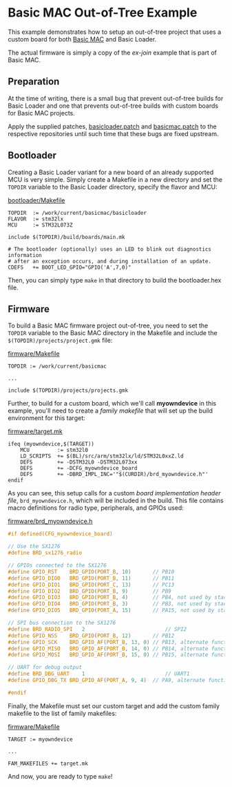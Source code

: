 # Basic MAC Out-of-Tree Example

This example demonstrates how to setup an out-of-tree project that uses a
custom board for both [Basic MAC](https://github.com/lorabasics/basicmac) and
Basic Loader.

The actual firmware is simply a copy of the *ex-join* example that is part of
Basic MAC.

## Preparation

At the time of writing, there is a small bug that prevent out-of-tree builds
for Basic Loader and one that prevents out-of-tree builds with custom boards
for Basic MAC projects. 

Apply the supplied patches,
[basicloader.patch](https://github.com/mkuyper/oot-example/blob/master/basicloader.patch)
and
[basicmac.patch](https://github.com/mkuyper/oot-example/blob/master/basicmac.patch)
to the respective repositories until such time that these bugs are fixed
upstream.

## Bootloader

Creating a Basic Loader variant for a new board of an already supported MCU is
very simple. Simply create a Makefile in a new directory and set the `TOPDIR`
variable to the Basic Loader directory, specify the flavor and MCU:

[bootloader/Makefile](https://github.com/mkuyper/oot-example/blob/master/bootloader/Makefile)
```make
TOPDIR  := /work/current/basicmac/basicloader
FLAVOR  := stm32lx
MCU     := STM32L073Z

include $(TOPDIR)/build/boards/main.mk

# The bootloader (optionally) uses an LED to blink out diagnostics information
# after an exception occurs, and during installation of an update.
CDEFS   += BOOT_LED_GPIO="GPIO('A',7,0)"
```

Then, you can simply type `make` in that directory to build the
bootloader.hex file.

## Firmware

To build a Basic MAC firmware project out-of-tree, you need to set the `TOPDIR`
variable to the Basic MAC directory in the Makefile and include the
`$(TOPDIR)/projects/project.gmk` file:

[firmware/Makefile](https://github.com/mkuyper/oot-example/blob/master/firmware/Makefile)
```make
TOPDIR := /work/current/basicmac

...

include $(TOPDIR)/projects/projects.gmk
```

Further, to build for a custom board, which we'll call **myowndevice** in this
example, you'll need to create a *family makefile* that will set up the build
environment for this target:

[firmware/target.mk](https://github.com/mkuyper/oot-example/blob/master/firmware/target.mk)
```make
ifeq (myowndevice,$(TARGET))
    MCU         := stm32l0
    LD_SCRIPTS  += $(BL)/src/arm/stm32lx/ld/STM32L0xxZ.ld
    DEFS        += -DSTM32L0 -DSTM32L073xx
    DEFS        += -DCFG_myowndevice_board
    DEFS        += -DBRD_IMPL_INC='"$(CURDIR)/brd_myowndevice.h"'
endif
```

As you can see, this setup calls for a custom *board implementation header
file*, `brd_myowndevice.h`, which will be included in the build. This file
contains macro definitions for radio type, peripherals, and GPIOs used:

[firmware/brd_myowndevice.h](https://github.com/mkuyper/oot-example/blob/master/firmware/brd_myowndevice.h)
```c
#if defined(CFG_myowndevice_board)

// Use the SX1276
#define BRD_sx1276_radio

// GPIOs connected to the SX1276
#define GPIO_RST	BRD_GPIO(PORT_B, 10)       // PB10
#define GPIO_DIO0	BRD_GPIO(PORT_B, 11)       // PB11
#define GPIO_DIO1	BRD_GPIO(PORT_C, 13)       // PC13
#define GPIO_DIO2	BRD_GPIO(PORT_B, 9)        // PB9
#define GPIO_DIO3	BRD_GPIO(PORT_B, 4)        // PB4, not used by stack
#define GPIO_DIO4	BRD_GPIO(PORT_B, 3)        // PB3, not used by stack
#define GPIO_DIO5	BRD_GPIO(PORT_A, 15)       // PA15, not used by stack

// SPI bus connection to the SX1276
#define BRD_RADIO_SPI	2                          // SPI2
#define GPIO_NSS	BRD_GPIO(PORT_B, 12)       // PB12
#define GPIO_SCK	BRD_GPIO_AF(PORT_B, 13, 0) // PB13, alternate function 0
#define GPIO_MISO	BRD_GPIO_AF(PORT_B, 14, 0) // PB14, alternate function 0
#define GPIO_MOSI	BRD_GPIO_AF(PORT_B, 15, 0) // PB15, alternate function 0

// UART for debug output
#define BRD_DBG_UART	1                          // UART1
#define GPIO_DBG_TX	BRD_GPIO_AF(PORT_A, 9, 4)  // PA9, alternate function 4

#endif
```

Finally, the Makefile must set our custom target and add the custom family
makefile to the list of family makefiles:

[firmware/Makefile](https://github.com/mkuyper/oot-example/blob/master/firmware/Makefile)
```make
TARGET := myowndevice

...

FAM_MAKEFILES += target.mk
```

And now, you are ready to type `make`!
